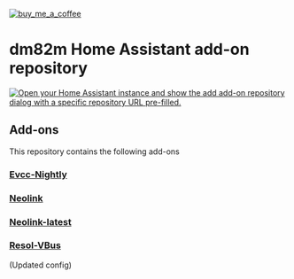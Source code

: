 [![buy_me_a_coffee](https://img.shields.io/badge/If%20you%20like%20it-Buy%20me%20a%20coffee-yellow.svg?style=for-the-badge)](https://www.buymeacoffee.com/dirkmaucher)

# dm82m Home Assistant add-on repository

[![Open your Home Assistant instance and show the add add-on repository dialog with a specific repository URL pre-filled.](https://my.home-assistant.io/badges/supervisor_add_addon_repository.svg)](https://my.home-assistant.io/redirect/supervisor_add_addon_repository/?repository_url=https%3A%2F%2Fgithub.com%2Fdm82m%2Fhassio-addons)

## Add-ons

This repository contains the following add-ons

### [Evcc-Nightly](./evcc-nightly)

### [Neolink](./neolink)

### [Neolink-latest](./neolink-latest)

### [Resol-VBus](./resol-vbus)


(Updated config)
